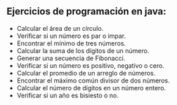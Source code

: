 ## Ejercicios de programación en java:

* Calcular el área de un círculo.
* Verificar si un número es par o impar.
* Encontrar el mínimo de tres números.
* Calcular la suma de los dígitos de un número.
* Generar una secuencia de Fibonacci.
* Verificar si un número es positivo, negativo o cero.
* Calcular el promedio de un arreglo de números.
* Encontrar el máximo común divisor de dos números.
* Calcular el número de dígitos en un número entero.
* Verificar si un año es bisiesto o no.

